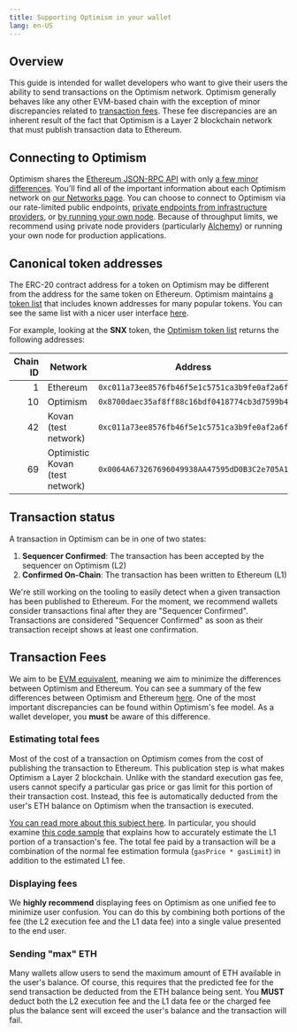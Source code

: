 ```yaml
---
title: Supporting Optimism in your wallet
lang: en-US
---
```


## Overview

This guide is intended for wallet developers who want to give their users the ability to send transactions on the Optimism network.
Optimism generally behaves like any other EVM-based chain with the exception of minor discrepancies related to [transaction fees](#transaction-fees).
These fee discrepancies are an inherent result of the fact that Optimism is a Layer 2 blockchain network that must publish transaction data to Ethereum.

## Connecting to Optimism

Optimism shares the [Ethereum JSON-RPC API](https://eth.wiki/json-rpc/API) with only [a few minor differences](../developers/build/json-rpc.md).
You'll find all of the important information about each Optimism network on [our Networks page](../useful-tools/networks.md).
You can choose to connect to Optimism via our rate-limited public endpoints, [private endpoints from infrastructure providers](../useful-tools/networks.md), or [by running your own node](../developers/build/run-a-node/).
Because of throughput limits, we recommend using private node providers (particularly [Alchemy](https://www.alchemy.com/optimism)) or running your own node for production applications.

## Canonical token addresses

The ERC-20 contract address for a token on Optimism may be different from the address for the same token on Ethereum.
Optimism maintains [a token list](https://static.optimism.io/optimism.tokenlist.json) that includes known addresses for many popular tokens.
You can see the same list with a nicer user interface [here](https://tokenlists.org/token-list?url=https://static.optimism.io/optimism.tokenlist.json).

For example, looking at the **SNX** token, the [Optimism token list](https://static.optimism.io/optimism.tokenlist.json) returns the following addresses:

| Chain ID | Network | Address |
| -: | - | - |
| 1  | Ethereum    | `0xc011a73ee8576fb46f5e1c5751ca3b9fe0af2a6f` |
| 10 | Optimism    | `0x8700daec35af8ff88c16bdf0418774cb3d7599b4` |
| 42 | Kovan (test network) | `0xc011a73ee8576fb46f5e1c5751ca3b9fe0af2a6f` |
| 69 | Optimistic Kovan (test network) | `0x0064A673267696049938AA47595dD0B3C2e705A1` |


<!--
TODO: Add a Georli example when we have a token listing with that chainId
-->

## Transaction status

A transaction in Optimism can be in one of two states:

1. **Sequencer Confirmed**: The transaction has been accepted by the sequencer on Optimism (L2)
2. **Confirmed On-Chain**: The transaction has been written to Ethereum (L1)

We're still working on the tooling to easily detect when a given transaction has been published to Ethereum.
For the moment, we recommend wallets consider transactions final after they are "Sequencer Confirmed".
Transactions are considered "Sequencer Confirmed" as soon as their transaction receipt shows at least one confirmation.

## Transaction Fees

We aim to be [EVM equivalent](https://medium.com/ethereum-optimism/introducing-evm-equivalence-5c2021deb306), meaning we aim to minimize the differences between Optimism and Ethereum.
You can see a summary of the few differences between Optimism and Ethereum [here](../developers/build/differences.md).
One of the most important discrepancies can be found within Optimism's fee model.
As a wallet developer, you **must** be aware of this difference.

### Estimating total fees

Most of the cost of a transaction on Optimism comes from the cost of publishing the transaction to Ethereum.
This publication step is what makes Optimism a Layer 2 blockchain.
Unlike with the standard execution gas fee, users cannot specify a particular gas price or gas limit for this portion of their transaction cost.
Instead, this fee is automatically deducted from the user's ETH balance on Optimism when the transaction is executed.

[You can read more about this subject here](../developers/build/transaction-fees.md).
In particular, you should examine [this code sample](../developers/build/transaction-fees.md#displaying-fees-to-users) that explains how to accurately estimate the L1 portion of a transaction's fee.
The total fee paid by a transaction will be a combination of the normal fee estimation formula (`gasPrice * gasLimit`) in addition to the estimated L1 fee.

### Displaying fees

We **highly recommend** displaying fees on Optimism as one unified fee to minimize user confusion.
You can do this by combining both portions of the fee (the L2 execution fee and the L1 data fee) into a single value presented to the end user.

### Sending "max" ETH

Many wallets allow users to send the maximum amount of ETH available in the user's balance.
Of course, this requires that the predicted fee for the send transaction be deducted from the ETH balance being sent.
You **MUST** deduct both the L2 execution fee and the L1 data fee or the charged fee plus the balance sent will exceed the user's balance and the transaction will fail.
